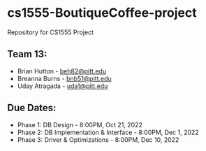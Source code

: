 # cs1555-BoutiqueCoffee-project
Repository for CS1555 Project

## Team 13:
* Brian Hutton - beh82@pitt.edu
* Breanna Burns - bnb51@pitt.edu
* Uday Atragada - uda1@pitt.edu

## Due Dates:
* Phase 1: DB Design - 8:00PM, Oct 21, 2022
* Phase 2: DB Implementation & Interface - 8:00PM, Dec 1, 2022
* Phase 3: Driver & Optimizations - 8:00PM, Dec 10, 2022
